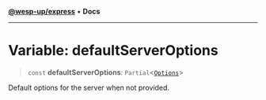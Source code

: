 [**@wesp-up/express**](../README.md) • **Docs**

***

# Variable: defaultServerOptions

> `const` **defaultServerOptions**: `Partial`\<[`Options`](../interfaces/Options.md)\>

Default options for the server when not provided.
